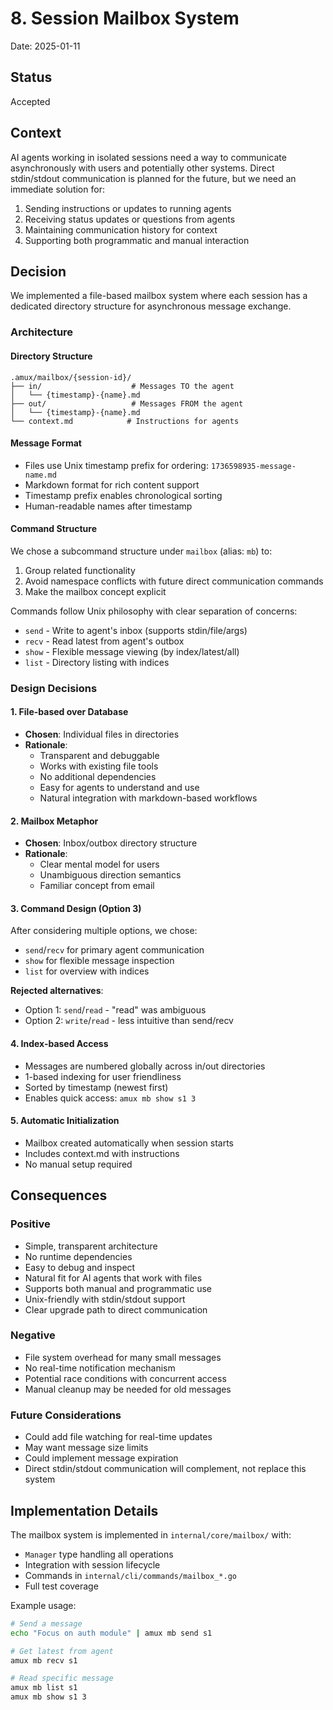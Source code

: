 # 8. Session Mailbox System

Date: 2025-01-11

## Status

Accepted

## Context

AI agents working in isolated sessions need a way to communicate asynchronously with users and potentially other systems. Direct stdin/stdout communication is planned for the future, but we need an immediate solution for:

1. Sending instructions or updates to running agents
2. Receiving status updates or questions from agents
3. Maintaining communication history for context
4. Supporting both programmatic and manual interaction

## Decision

We implemented a file-based mailbox system where each session has a dedicated directory structure for asynchronous message exchange.

### Architecture

#### Directory Structure
```
.amux/mailbox/{session-id}/
├── in/                    # Messages TO the agent
│   └── {timestamp}-{name}.md
├── out/                   # Messages FROM the agent
│   └── {timestamp}-{name}.md
└── context.md            # Instructions for agents
```

#### Message Format
- Files use Unix timestamp prefix for ordering: `1736598935-message-name.md`
- Markdown format for rich content support
- Timestamp prefix enables chronological sorting
- Human-readable names after timestamp

#### Command Structure
We chose a subcommand structure under `mailbox` (alias: `mb`) to:
1. Group related functionality
2. Avoid namespace conflicts with future direct communication commands
3. Make the mailbox concept explicit

Commands follow Unix philosophy with clear separation of concerns:
- `send` - Write to agent's inbox (supports stdin/file/args)
- `recv` - Read latest from agent's outbox
- `show` - Flexible message viewing (by index/latest/all)
- `list` - Directory listing with indices

### Design Decisions

#### 1. File-based over Database
- **Chosen**: Individual files in directories
- **Rationale**: 
  - Transparent and debuggable
  - Works with existing file tools
  - No additional dependencies
  - Easy for agents to understand and use
  - Natural integration with markdown-based workflows

#### 2. Mailbox Metaphor
- **Chosen**: Inbox/outbox directory structure
- **Rationale**:
  - Clear mental model for users
  - Unambiguous direction semantics
  - Familiar concept from email

#### 3. Command Design (Option 3)
After considering multiple options, we chose:
- `send`/`recv` for primary agent communication
- `show` for flexible message inspection
- `list` for overview with indices

**Rejected alternatives**:
- Option 1: `send`/`read` - "read" was ambiguous
- Option 2: `write`/`read` - less intuitive than send/recv

#### 4. Index-based Access
- Messages are numbered globally across in/out directories
- 1-based indexing for user friendliness
- Sorted by timestamp (newest first)
- Enables quick access: `amux mb show s1 3`

#### 5. Automatic Initialization
- Mailbox created automatically when session starts
- Includes context.md with instructions
- No manual setup required

## Consequences

### Positive
- Simple, transparent architecture
- No runtime dependencies
- Easy to debug and inspect
- Natural fit for AI agents that work with files
- Supports both manual and programmatic use
- Unix-friendly with stdin/stdout support
- Clear upgrade path to direct communication

### Negative
- File system overhead for many small messages
- No real-time notification mechanism
- Potential race conditions with concurrent access
- Manual cleanup may be needed for old messages

### Future Considerations
- Could add file watching for real-time updates
- May want message size limits
- Could implement message expiration
- Direct stdin/stdout communication will complement, not replace this system

## Implementation Details

The mailbox system is implemented in `internal/core/mailbox/` with:
- `Manager` type handling all operations
- Integration with session lifecycle
- Commands in `internal/cli/commands/mailbox_*.go`
- Full test coverage

Example usage:
```bash
# Send a message
echo "Focus on auth module" | amux mb send s1

# Get latest from agent
amux mb recv s1

# Read specific message
amux mb list s1
amux mb show s1 3
```